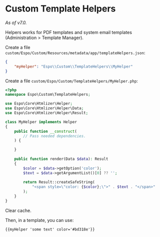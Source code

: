 # Custom Template Helpers

*As of v7.0.*

Helpers works for PDF templates and system email templates (Administration > Template Manager).


Create a file `custom/Espo/Custom/Resources/metadata/app/templateHelpers.json`:

```json
{
    "myHelper": "Espo\\Custom\\TemplateHelpers\\MyHelper"
}
```

Create a file `custom/Espo/Custom/TemplateHelpers/MyHelper.php`:

```php
<?php
namespace Espo\Custom\TemplateHelpers;

use Espo\Core\Htmlizer\Helper;
use Espo\Core\Htmlizer\Helper\Data;
use Espo\Core\Htmlizer\Helper\Result;

class MyHelper implements Helper
{
    public function __construct(
        // Pass needed dependencies.
    ) {

    }
    
    public function render(Data $data): Result
    {
        $color = $data->getOption('color');        
        $text = $data->getArgumentList()[0] ?? '';        
        
        return Result::createSafeString(
            "<span style=\"color: {$color};\">" . $text . "</span>"
        );
    }
}
```

Clear cache.

Then, in a template, you can use:

```
{{myHelper 'some text' color='#bd318e'}}
```


